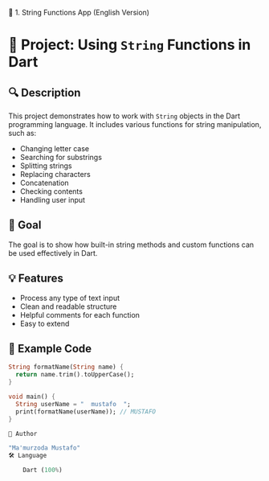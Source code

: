 📁 1. String Functions App (English Version)

# 📘 Project: Using `String` Functions in Dart

## 🔍 Description
This project demonstrates how to work with `String` objects in the Dart programming language. It includes various functions for string manipulation, such as:

- Changing letter case
- Searching for substrings
- Splitting strings
- Replacing characters
- Concatenation
- Checking contents
- Handling user input

## 🎯 Goal
The goal is to show how built-in string methods and custom functions can be used effectively in Dart.

## 💡 Features
- Process any type of text input
- Clean and readable structure
- Helpful comments for each function
- Easy to extend

## 📄 Example Code
```dart
String formatName(String name) {
  return name.trim().toUpperCase();
}

void main() {
  String userName = "  mustafo  ";
  print(formatName(userName)); // MUSTAFO
}

👤 Author

"Ma'murzoda Mustafo"
🛠️ Language

    Dart (100%)